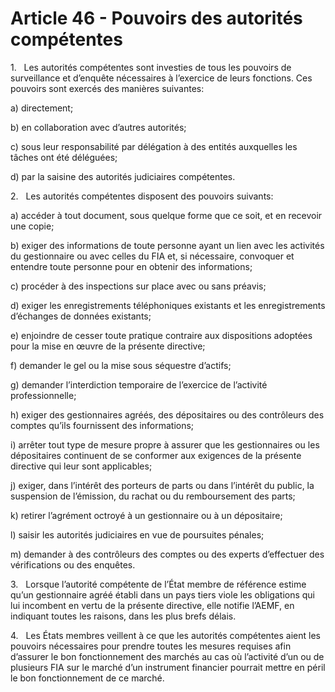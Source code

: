 # Article 46 - Pouvoirs des autorités compétentes


1.   Les autorités compétentes sont investies de tous les pouvoirs de surveillance et d’enquête nécessaires à l’exercice de leurs fonctions. Ces pouvoirs sont exercés des manières suivantes:

a) directement;

b) en collaboration avec d’autres autorités;

c) sous leur responsabilité par délégation à des entités auxquelles les tâches ont été déléguées;

d) par la saisine des autorités judiciaires compétentes.

2.   Les autorités compétentes disposent des pouvoirs suivants:

a) accéder à tout document, sous quelque forme que ce soit, et en recevoir une copie;

b) exiger des informations de toute personne ayant un lien avec les activités du gestionnaire ou avec celles du FIA et, si nécessaire, convoquer et entendre toute personne pour en obtenir des informations;

c) procéder à des inspections sur place avec ou sans préavis;

d) exiger les enregistrements téléphoniques existants et les enregistrements d’échanges de données existants;

e) enjoindre de cesser toute pratique contraire aux dispositions adoptées pour la mise en œuvre de la présente directive;

f) demander le gel ou la mise sous séquestre d’actifs;

g) demander l’interdiction temporaire de l’exercice de l’activité professionnelle;

h) exiger des gestionnaires agréés, des dépositaires ou des contrôleurs des comptes qu’ils fournissent des informations;

i) arrêter tout type de mesure propre à assurer que les gestionnaires ou les dépositaires continuent de se conformer aux exigences de la présente directive qui leur sont applicables;

j) exiger, dans l’intérêt des porteurs de parts ou dans l’intérêt du public, la suspension de l’émission, du rachat ou du remboursement des parts;

k) retirer l’agrément octroyé à un gestionnaire ou à un dépositaire;

l) saisir les autorités judiciaires en vue de poursuites pénales;

m) demander à des contrôleurs des comptes ou des experts d’effectuer des vérifications ou des enquêtes.

3.   Lorsque l’autorité compétente de l’État membre de référence estime qu’un gestionnaire agréé établi dans un pays tiers viole les obligations qui lui incombent en vertu de la présente directive, elle notifie l’AEMF, en indiquant toutes les raisons, dans les plus brefs délais.

4.   Les États membres veillent à ce que les autorités compétentes aient les pouvoirs nécessaires pour prendre toutes les mesures requises afin d’assurer le bon fonctionnement des marchés au cas où l’activité d’un ou de plusieurs FIA sur le marché d’un instrument financier pourrait mettre en péril le bon fonctionnement de ce marché.
